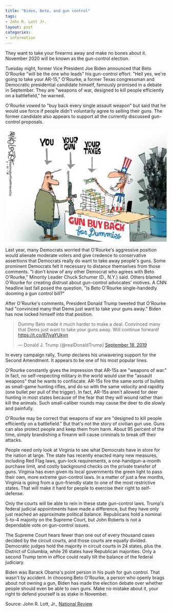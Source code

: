 ```yaml
---
title: "Biden, Beto, and gun control"
tags:
- John R. Lott Jr.
layout: post
categories:
- information
---
```


They want to take your firearms away and make no bones about it.
 November 2020 will be known as the gun-control election.

Tuesday night, former Vice President Joe Biden announced that Beto O'Rourke "will be the one who leads" his gun-control effort. "Hell yes, we're going to take your AR-15," O'Rourke, a former Texas congressman and Democratic presidential candidate himself, famously promised in a debate in September. They are "weapons of war, designed to kill people efficiently on a battlefield," he warned.

O'Rourke vowed to "buy back every single assault weapon" but said that he would use force if people didn't voluntarily agree to selling their guns. The former candidate also appears to support all the currently discussed gun-control proposals.

![Gun Buy Back for Dummies. H/T: WND.com](/assets/img/20200304-Mike-Lester.jpg)

Last year, many Democrats worried that O'Rourke's aggressive position would alienate moderate voters and give credence to conservative assertions that Democrats really do want to take away people's guns. Some prominent Democrats felt it necessary to distance themselves from those comments. "I don't know of any other Democrat who agrees with Beto O'Rourke," Minority Leader Chuck Schumer (D., N.Y.) said. Others blamed O'Rourke for creating distrust about gun-control advocates' motives. A CNN headline last fall posed the question, "Is Beto O'Rourke single-handedly dooming a gun control bill?"

After O'Rourke's comments, President Donald Trump tweeted that O'Rourke had "convinced many that Dems just want to take your guns away." Biden has now locked himself into that position.

<blockquote class="twitter-tweet"><p lang="en" dir="ltr">Dummy Beto made it much harder to make a deal. Convinced many that Dems just want to take your guns away. Will continue forward! <a href="https://t.co/87jvaYUkyn">https://t.co/87jvaYUkyn</a></p>&mdash; Donald J. Trump (@realDonaldTrump) <a href="https://twitter.com/realDonaldTrump/status/1174290744057589761?ref_src=twsrc%5Etfw">September 18, 2019</a></blockquote> <script async src="https://platform.twitter.com/widgets.js" charset="utf-8"></script>

In every campaign rally, Trump declares his unwavering support for the Second Amendment. It appears to be one of his most popular lines.

O'Rourke constantly gives the impression that AR-15s are "weapons of war." In fact, no self-respecting military in the world would use the "assault weapons" that he wants to confiscate. AR-15s fire the same sorts of bullets as small-game hunting rifles, and do so with the same velocity and rapidity (one bullet per pull of the trigger). In fact, AR-15s aren't allowed for deer hunting in most states because of the fear that they will wound rather than kill the animals. Such small-caliber rounds may cause the deer to die slowly and painfully.

O'Rourke may be correct that weapons of war are "designed to kill people efficiently on a battlefield." But that's not the story of civilian gun use. Guns can also protect people and keep them from harm. About 95 percent of the time, simply brandishing a firearm will cause criminals to break off their attacks.

People need only look at Virginia to see what Democrats have in store for the nation at large. The state has recently enacted many new measures, including Red Flag laws, gun-lock requirements, a one-handgun-a-month purchase limit, and costly background checks on the private transfer of guns. Virginia has even given its local governments the green light to pass their own, more extreme gun-control laws. In a matter of just a few months, Virginia is going from a gun-friendly state to one of the most restrictive states. That will make it hard for people to exercise their right to self-defense.

Only the courts will be able to rein in these state gun-control laws. Trump's federal judicial appointments have made a difference, but they have only just reached an approximate political balance. Republicans hold a nominal 5-to-4 majority on the Supreme Court, but John Roberts is not a dependable vote on gun-control issues.

The Supreme Court hears fewer than one out of every thousand cases decided by the circuit courts, and those courts are equally divided. Democratic judges hold the majority in circuit courts in 24 states, plus the District of Columbia, while 26 states have Republican majorities. Only a second Trump term in office could really tilt the balance of the federal judiciary.

Biden was Barack Obama's point person in his push for gun control. That wasn't by accident. In choosing Beto O'Rourke, a person who openly brags about not owning a gun, Biden has made the election debate over whether people should even be able to own guns. Make no mistake about it, your right to defend yourself is as stake in November.

Source: John R. Lott, Jr., [National Review](https://www.nationalreview.com/2020/03/gun-control-joe-biden-beto-orourke-want-to-take-your-firearms/)
